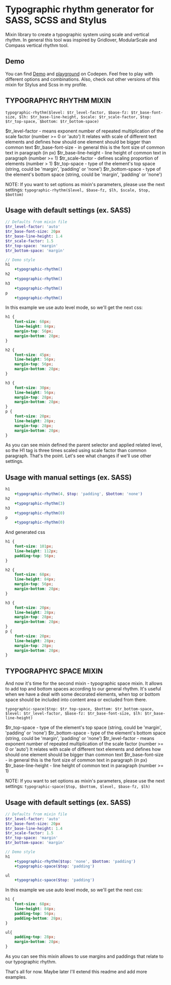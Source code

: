 # Typographic rhythm generator for SASS, SCSS and Stylus

Mixin library to create a typographic system using scale and vertical rhythm.
In general this tool was inspired by Gridlover, ModularScale and Compass vertical rhythm tool.

## Demo
You can find [Demo](http://codepen.io/orlovmax/pen/jbGwYW) and [playground](http://codepen.io/orlovmax/pen/RWZgJz) on Codepen. Feel free to play with different options and combinations. Also, check out other versions of this mixin for Stylus and Scss in my profile.

## TYPOGRAPHYC RHYTHM MIXIN

`typographic-rhythm($level: $tr_level-factor, $base-fz: $tr_base-font-size, $lh: $tr_base-line-height, $scale: $tr_scale-factor, $top: $tr_top-space, $bottom: $tr_bottom-space)`

$tr_level-factor - means exponent number of repeated multiplication of the scale factor (number >= 0 or 'auto')
It relates with scale of different text elements and defines how should one element should be bigger than common text
$tr_base-font-size - in general this is the font size of common text in paragraph (in px)
$tr_base-line-height - line height of common text in paragraph (number >= 1)
$tr_scale-factor - defines scaling proportion of elements (number > 1)
$tr_top-space - type of the element's top space (string, could be 'margin', 'padding' or 'none')
$tr_bottom-space - type of the element's bottom space (string, could be 'margin', 'padding' or 'none')

NOTE: If you want to set options as mixin's parameters, please use the next settings: `typographic-rhythm($level, $base-fz, $lh, $scale, $top, $bottom)`

## Usage with default settings (ex. SASS)
```sass
// Defaults from mixin file
$tr_level-factor: 'auto'
$tr_base-font-size: 20px
$tr_base-line-height: 1.4
$tr_scale-factor: 1.5
$tr_top-space: 'margin'
$tr_bottom-space: 'margin'

// Demo style
h1
    +typographic-rhythm()
h2
    +typographic-rhythm()
h3
    +typographic-rhythm()
p
    +typographic-rhythm()
```

In this example we use auto level mode, so we'll get the next css:

```css
h1 {
    font-size: 68px;
    line-height: 84px;
    margin-top: 56px;
    margin-bottom: 28px;
}

h2 {
    font-size: 45px;
    line-height: 56px;
    margin-top: 56px;
    margin-bottom: 28px;
}

h3 {
    font-size: 30px;
    line-height: 56px;
    margin-top: 28px;
    margin-bottom: 28px;
}
p {
    font-size: 20px;
    line-height: 28px;
    margin-top: 28px;
    margin-bottom: 28px;
}
```

As you can see mixin defined the parent selector and applied related level, so the H1 tag is three times scaled using scale factor than common paragraph. That's the point.
Let's see what changes if we'll use other settings.

## Usage with manual settings (ex. SASS)
```sass
h1
    +typographic-rhythm(4, $top: 'padding', $bottom: 'none')
h2
    +typographic-rhythm(3)
h3
    +typographic-rhythm(0)
p
    +typographic-rhythm(0)
```

And generated css
```css
h1 {
    font-size: 101px;
    line-height: 112px;
    padding-top: 56px;
}

h2 {
    font-size: 68px;
    line-height: 84px;
    margin-top: 56px;
    margin-bottom: 28px;
}

h3 {
    font-size: 20px;
    line-height: 28px;
    margin-top: 28px;
    margin-bottom: 28px;
}
p {
    font-size: 20px;
    line-height: 28px;
    margin-top: 28px;
    margin-bottom: 28px;
}
```


## TYPOGRAPHYC SPACE MIXIN
And now it's time for the second mixin - typographic space mixin. It allows to add top and bottom spaces according to our general rhythm. It's useful when we have a deal with some decorated elements, when top or bottom space should be included into content area or excluded from there.

`typographic-space($top: $tr_top-space, $bottom: $tr_bottom-space, $level: $tr_level-factor, $base-fz: $tr_base-font-size, $lh: $tr_base-line-height)`


$tr_top-space - type of the element's top space (string, could be 'margin', 'padding' or 'none')
$tr_bottom-space - type of the element's bottom space (string, could be 'margin', 'padding' or 'none')
$tr_level-factor - means exponent number of repeated multiplication of the scale factor (number >= 0 or 'auto')
It relates with scale of different text elements and defines how should one element should be bigger than common text
$tr_base-font-size - in general this is the font size of common text in paragraph (in px)
$tr_base-line-height - line height of common text in paragraph (number >= 1)

NOTE: If you want to set options as mixin's parameters, please use the next settings: `typographic-space($top, $bottom, $level, $base-fz, $lh)`

## Usage with default settings (ex. SASS)
```sass
// Defaults from mixin file
$tr_level-factor: 'auto'
$tr_base-font-size: 20px
$tr_base-line-height: 1.4
$tr_scale-factor: 1.5
$tr_top-space: 'margin'
$tr_bottom-space: 'margin'

// Demo style
h1
    +typographic-rhythm($top: 'none', $bottom: 'padding')
    +typographic-space($top: 'padding')

ul
    +typographic-space($top: 'padding')

```

In this example we use auto level mode, so we'll get the next css:

```css
h1 {
    font-size: 68px;
    line-height: 84px;
    padding-top: 56px;
    padding-bottom: 28px;
}

ul{
    padding-top: 28px;
    margin-bottom: 28px;
}
```

As you can see this mixin allows to use margins and paddings that relate to our typographic rhythm.

That's all for now. Maybe later I'll extend this readme and add more examples.
